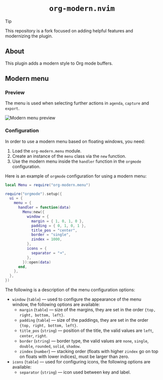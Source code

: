 <div align=center>
  <h1><code>org-modern.nvim</code></h1>
</div>

<!-- prettier-ignore-start -->
> [!TIP]
> This repository is a fork focused on adding helpful features and modernizing the plugin.
<!-- prettier-ignore-end -->

## About

This plugin adds a modern style to Org mode buffers.

## Modern menu

### Preview

The menu is used when selecting further actions in `agenda`, `capture` and
`export`.

![Modern menu preview](https://github.com/danilshvalov/org-modern.nvim/assets/57654917/492fe346-46d5-486a-adbe-f2d4e3635503)

### Configuration

In order to use a modern menu based on floating windows, you need:

1. Load the `org-modern.menu` module.
2. Create an instance of the `menu` class via the `new` function.
3. Use the modern menu inside the `handler` function in the `orgmode`
   configuration.

Here is an example of `orgmode` configuration for using a modern menu:

```lua
local Menu = require("org-modern.menu")

require("orgmode").setup({
  ui = {
    menu = {
      handler = function(data)
        Menu:new({
          window = {
            margin = { 1, 0, 1, 0 },
            padding = { 0, 1, 0, 1 },
            title_pos = "center",
            border = "single",
            zindex = 1000,
          },
          icons = {
            separator = "➜",
          },
        }):open(data)
      end,
    },
  },
})
```

The following is a description of the menu configuration options:

- `window` (`table`) — used to configure the appearance of the menu window, the
  following options are available:
  - `margin` (`table`) — size of the margins, they are set in the order
    `{top, right, bottom, left}`.
  - `padding` (`table`) — size of the paddings, they are set in the order
    `{top, right, bottom, left}`.
  - `title_pos` (`string`) — position of the title, the valid values are `left`,
    `center`, `right`.
  - `border` (`string`) — border type, the valid values are `none`, `single`,
    `double`, `rounded`, `solid`, `shadow`.
  - `zindex` (`number`) — stacking order (floats with higher `zindex` go on top
    on floats with lower indices), must be larger than zero.
- `icons` (`table`) — used for configuring icons, the following options are
  available:
  - `separator` (`string`) — icon used between key and label.
